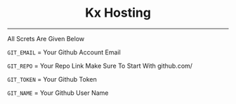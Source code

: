 <h1 align="center">
 Kx Hosting
</h1>

<hr>
All Screts Are Given Below

`GIT_EMAIL` = Your Github Account Email

`GIT_REPO` = Your Repo Link Make Sure To Start With github.com/

`GIT_TOKEN` = Your Github Token

`GIT_NAME` = Your Github User Name

